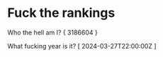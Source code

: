 # Fuck the rankings

Who the hell am I?
{ 3186604 }

What fucking year is it?
[ 2024-03-27T22:00:00Z ]
